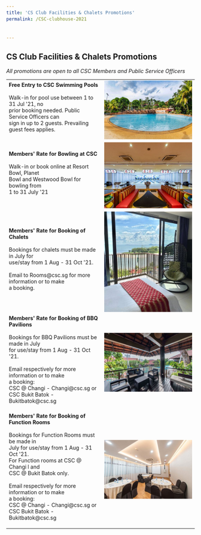 ```yaml
---
title: 'CS Club Facilities & Chalets Promotions'
permalink: /CSC-clubhouse-2021


---
```


## CS Club Facilities & Chalets Promotions

<i>All promotions are open to all CSC Members and Public Service Officers</i>
<br>

<table>
	<tr>
		<td>
      <b>Free Entry to CSC Swimming Pools</b> <br>
      <br>
			Walk-in for pool use between 1 to 31 Jul '21, no<br>  
			prior booking needed. Public Service Officers can <br>
                        sign in up to 2 guests. Prevailing guest fees applies.
			<br>
			<br>
		</td>
		<td>
			<img src="/images/sa/BB pool.jpg"/>
		</td>
	</tr>
		<tr>
		<td>
      <b>Members' Rate for Bowling at CSC</b> <br>
      <br>
			Walk-in or book online at Resort Bowl, Planet <br>
			Bowl and Westwood Bowl for bowling from <br>
			1 to 31 July '21
			<br>
			<br>
		</td>
		<td>
			<img src="/images/sa/Tess bowling.jpg"/>
		</td>
	</tr>
  <tr>
		<td>
      <b>Members' Rate for Booking of Chalets</b> <br>
      <br>
			Bookings for chalets must be made in July for <br>
			use/stay from 1 Aug - 31 Oct '21. <br>
      <br>
      Email to Rooms@csc.sg for more information or to make <br>
      a booking.
			<br>
			<br>
		</td>
		<td>
			<img src="/images/sa/Changi chalet.jpg"/>
		</td>
	</tr>
	<tr>
		<td>
      <b>Members' Rate for Booking of BBQ Pavilions</b> <br>
      <br>
			Bookings for BBQ Pavilions must be made in July <br> 
			for use/stay from 1 Aug - 31 Oct '21. <br>
      <br>
      Email respectively for more information or to make <br>
      a booking: <br> 
      CSC @ Changi - Changi@csc.sg or<br>
      CSC Bukit Batok - Bukitbatok@csc.sg 
			<br>
			<br>
		</td>
		<td>
			<img src="/images/sa/BB treehouse.jpg"/>
		</td>
	</tr>
	<tr>
		<td>
      <b>Members' Rate for Booking of Function Rooms</b> <br>
      <br>
			Bookings for Function Rooms must be made in <br> 
			July for use/stay from 1 Aug - 31 Oct '21. <br>
			For Function rooms at CSC @ Changi l and <br>
			CSC @ Bukit Batok only. <br>
      <br>
      Email respectively for more information or to make <br>
      a booking: <br> 
      CSC @ Changi - Changi@csc.sg or<br>
      CSC Bukit Batok - Bukitbatok@csc.sg 
			<br>
			<br>
		</td>
		<td>
			<img src="/images/sa/BB room.jpg"/>
		</td>
	</tr>
</table>
<br>


